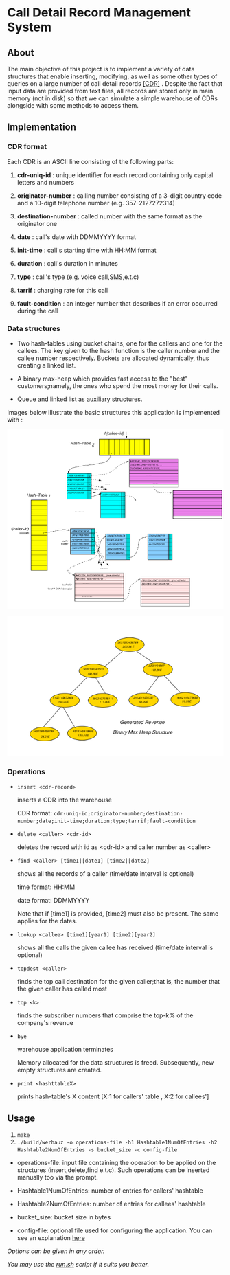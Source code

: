 # Call Detail Record Management System

## About

The main objective of this project is to implement a variety of data structures that enable inserting, modifying, as well as some other types of queries on a large number of call detail records [[CDR]](https://en.wikipedia.org/wiki/Call_detail_record) . Despite the fact that input data are provided from text files, all records are stored only in main memory (not in disk) so that we can simulate a simple warehouse of CDRs alongside with some methods to access them.

## Implementation

### CDR format

Each CDR is an ASCII line consisting of the following parts:

1. **cdr-uniq-id** : unique identifier for each record containing only capital letters and numbers

2. **originator-number** : calling number consisting of a 3-digit country code and a 10-digit telephone number (e.g. 357-2127272314\)

3. **destination-number** : called number with the same format as the originator one

4. **date** : call's date with DDMMYYYY format

5. **init-time** : call's starting time with HH:MM format

6. **duration** : call's duration in minutes

7. **type** : call's type (e.g. voice call,SMS,e.t.c\)

8. **tarrif** : charging rate for this call

9. **fault-condition** : an integer number that describes if an error occurred during the call

### Data structures

  * Two hash-tables using bucket chains, one for the callers and one for the callees. The key given to the hash function is the caller number and the callee number respectively. Buckets are allocated dynamically, thus creating a linked list.

  * A binary max-heap which provides fast access to the "best" customers;namely, the ones who spend the most money for their calls.

  * Queue and linked list as auxiliary structures.

Images below illustrate the basic structures this application is implemented with :

![Image Not Found](./img/hashtables.png)

![Image Not Found](./img/heap.png)



### Operations

 * `insert <cdr-record>`

   inserts a CDR into the warehouse

   CDR format: `cdr-uniq-id;originator-number;destination-number;date;init-time;duration;type;tarrif;fault-condition`

 * `delete <caller> <cdr-id>`

   deletes the record with id as <cdr-id\> and caller number as <caller\>

 * `find <caller> [time1][date1] [time2][date2]`

   shows all the records of a caller (time/date interval is optional\)

   time format: HH:MM

   date format: DDMMYYYY

   Note that if [time1\] is provided, [time2\] must also be present. The same applies for the dates.

 * `lookup <callee> [time1][year1] [time2][year2]`

   shows all the calls the given callee has received (time/date interval is optional\)

 * `topdest <caller>`

   finds the top call destination for the given caller;that is, the number that the given caller has called most

 * `top <k>`

   finds the subscriber numbers that comprise the top-k% of the company's revenue

 * `bye`

   warehouse application terminates

   Memory allocated for the data structures is freed. Subsequently, new empty structures are created.

 * `print <hashttableX>`

   prints hash-table's X content [X:1 for callers' table , X:2 for callees'\]


## Usage

  1. `make`
  2. `./build/werhauz -o operations-file -h1 Hashtable1NumOfEntries -h2 Hashtable2NumOfEntries -s bucket_size -c config-file`

* operations-file: input file containing the operation to be applied on the structures (insert,delete,find e.t.c). Such operations can be inserted manually too via the prompt.

* Hashtable1NumOfEntries: number of entries for callers' hashtable

* Hashtable2NumOfEntries: number of entries for callees' hashtable

* bucket_size: bucket size in bytes

* config-file: optional file used for configuring the application. You can see an explanation [here](./input_files/explanation.txt)

 *Options can be given in any order.*

 *You may use the [run.sh](./run.sh) script if it suits you better.*

